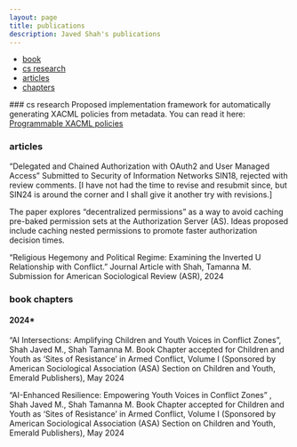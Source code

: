 ```yaml
---
layout: page
title: publications
description: Javed Shah's publications
---
```


<div class="navbar">
    <div class="navbar-inner">
        <ul class="nav">
            <li><a href="#book">book</a></li>
            <li><a href="#cs-research">cs research</a></li>
            <li><a href="#articles">articles</a></li>
            <li><a href="#chapters">chapters</a></li>            
        </ul>
    </div>
</div>
### <a name="cs-research"></a>cs research
Proposed implementation framework for automatically generating XACML policies from metadata. You can read it here: <a href="{{ BASE_PATH }}/xacml_auto.pdf">Programmable XACML policies</a>


### <a name="articles"></a>articles
“Delegated and Chained Authorization with OAuth2 and User Managed Access”
Submitted to Security of Information Networks SIN18, rejected with review comments.
\[I have not had the time to revise and resubmit since, but SIN24 is around the corner and I shall give it another try with revisions.\]

The paper explores “decentralized permissions” as a way to avoid caching pre-baked permission sets at the Authorization Server (AS). Ideas proposed include caching nested permissions to promote faster authorization decision times.


“Religious Hegemony and Political Regime: Examining the Inverted U Relationship with Conflict.” Journal Article with Shah, Tamanna M.
Submission for American Sociological Review (ASR), 2024

### <a name="chapters"></a>book chapters
#### 2024*

“AI Intersections: Amplifying Children and Youth Voices in Conflict Zones”, Shah Javed M., Shah Tamanna M.
Book Chapter accepted for Children and Youth as ‘Sites of Resistance’ in Armed Conflict, Volume I (Sponsored by American Sociological Association (ASA) Section on Children and Youth, Emerald Publishers), May 2024


“AI-Enhanced Resilience: Empowering Youth Voices in Conflict Zones”
, Shah Javed M., Shah Tamanna M.
Book Chapter accepted for Children and Youth as ‘Sites of Resistance’ in Armed Conflict, Volume I (Sponsored by American Sociological Association (ASA) Section on Children and Youth, Emerald Publishers), May 2024
